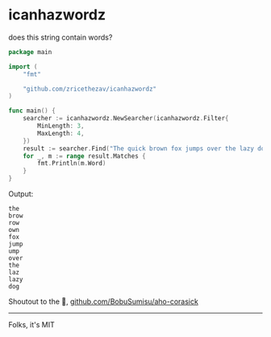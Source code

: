# icanhazwordz
does this string contain words?

```go
package main

import (
	"fmt"

	"github.com/zricethezav/icanhazwordz"
)

func main() {
	searcher := icanhazwordz.NewSearcher(icanhazwordz.Filter{
		MinLength: 3,
		MaxLength: 4,
	})
	result := searcher.Find("The quick brown fox jumps over the lazy dog")
	for _, m := range result.Matches {
		fmt.Println(m.Word)
	}
}
```

Output:
```
the
brow
row
own
fox
jump
ump
over
the
laz
lazy
dog
```

Shoutout to the 🐐, [github.com/BobuSumisu/aho-corasick](github.com/BobuSumisu/aho-corasick)

---
Folks, it's MIT
